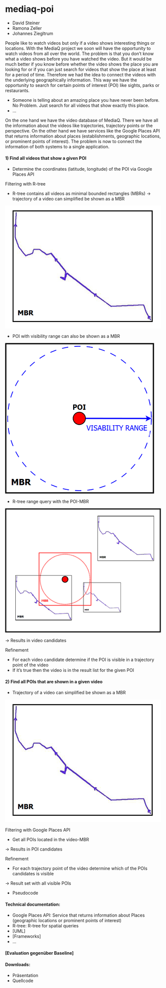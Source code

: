 mediaq-poi
==========

* David Steiner
* Ramona Zeller
* Johannes Ziegltrum

People like to watch videos but only if a video shows interesting things or locations. With the MediaQ project we soon will have the opportunity to watch videos from all over the world. The problem is that you don’t know what a video shows before you have watched the video. But it would be much better if you know before whether the video shows the place you are looking for or if you can just search for videos that show the place at least for a period of time. Therefore we had the idea to connect the videos with the underlying geographically information. This way we have the opportunity to search for certain points of interest (POI) like sights, parks or restaurants.

* Someone is telling about an amazing place you have never been before. No Problem. Just search for all videos that show exactly this place.
* …

On the one hand we have the video database of MediaQ. There we have all the information about the videos like trajectories, trajectory points or the perspective. On the other hand we have services like the Google Places API that returns information about places (establishments, geographic locations, or prominent points of interest). The problem is now to connect the information of both systems to a single application.

#### 1) Find all videos that show a given POI

* Determine the coordinates (latitude, longitude) of the POI via Google Places API

Filtering with R-tree

* R-tree contains all videos as minimal bounded rectangles (MBRs) -> trajectory of a video can simplified be shown as a MBR

 ![alt text](/images/img01.png "trajectory mbr")

* POI with visibility range can also be shown as a MBR

 ![alt text](/images/img02.png "poi mbr")

* R-tree range query with the POI-MBR

 ![alt text](/images/img03.png "range query")

-> Results in video candidates

Refinement

* For each video candidate determine if the POI is visible in a trajectory point of the video
* If it’s true then the video is in the result list for the given POI

#### 2) Find all POIs that are shown in a given video

* Trajectory of a video can simplified be shown as a MBR

 ![alt text](/images/img01.png "trajectory mbr") 

Filtering with Google Places API

* Get all POIs located in the video-MBR

-> Results in POI candidates

Refinement

* For each trajectory point of the video determine which of the POIs candidates is visible

-> Result set with all visible POIs

* Pseudocode

#### Technical documentation:

* Google Places API:
 Service that returns information about Places (geographic locations or prominent points of interest)
* R-tree:
 R-tree for spatial queries
* [UML]
* [Frameworks]
* …

#### [Evaluation gegenüber Baseline]


#### Downloads:

* Präsentation
* Quellcode